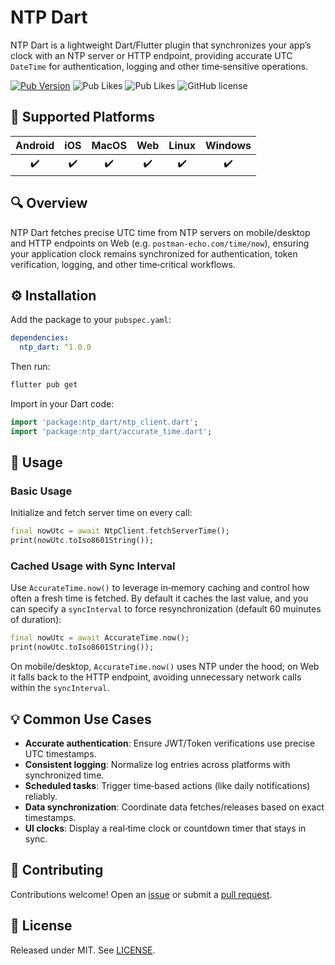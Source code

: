 # NTP Dart

NTP Dart is a lightweight Dart/Flutter plugin that synchronizes your app’s clock with an NTP server or HTTP endpoint, providing accurate UTC `DateTime` for authentication, logging and other time‑sensitive operations.

[![Pub Version](https://img.shields.io/pub/v/ntp_dart?style=flat-square&logo=dart)](https://pub.dev/packages/ntp_dart)
![Pub Likes](https://img.shields.io/pub/likes/ntp_dart)
![Pub Likes](https://img.shields.io/pub/points/ntp_dart)
![GitHub license](https://img.shields.io/github/license/enzo-desimone/check_app_version?style=flat-square)


## 📱 Supported Platforms

| Android | iOS | MacOS | Web | Linux | Windows |
|:-------:|:---:|:-----:|:---:|:-----:|:-------:|
|    ✔️   |  ✔️  |   ✔️  |  ✔️  |   ✔️  |    ✔️   |

## 🔍 Overview

NTP Dart fetches precise UTC time from NTP servers on mobile/desktop and HTTP endpoints on Web (e.g. `postman-echo.com/time/now`), ensuring your application clock remains synchronized for authentication, token verification, logging, and other time‑critical workflows.

## ⚙️ Installation

Add the package to your `pubspec.yaml`:

```yaml
dependencies:
  ntp_dart: ^1.0.0
```

Then run:

```bash
flutter pub get
```

Import in your Dart code:

```dart
import 'package:ntp_dart/ntp_client.dart';
import 'package:ntp_dart/accurate_time.dart';
```

## 🔧 Usage

### Basic Usage

Initialize and fetch server time on every call:

```dart
final nowUtc = await NtpClient.fetchServerTime();
print(nowUtc.toIso8601String());
```

### Cached Usage with Sync Interval

Use `AccurateTime.now()` to leverage in‑memory caching and control how often a fresh time is fetched. By default it caches the last value, and you can specify a `syncInterval` to force resynchronization (default 60 muinutes of duration):

```dart
final nowUtc = await AccurateTime.now();
print(nowUtc.toIso8601String());
```

On mobile/desktop, `AccurateTime.now()` uses NTP under the hood; on Web it falls back to the HTTP endpoint, avoiding unnecessary network calls within the `syncInterval`.

## 💡 Common Use Cases

* **Accurate authentication**: Ensure JWT/Token verifications use precise UTC timestamps.
* **Consistent logging**: Normalize log entries across platforms with synchronized time.
* **Scheduled tasks**: Trigger time‑based actions (like daily notifications) reliably.
* **Data synchronization**: Coordinate data fetches/releases based on exact timestamps.
* **UI clocks**: Display a real‑time clock or countdown timer that stays in sync.

## 🤝 Contributing

Contributions welcome! Open an [issue](https://github.com/enzo-desimone/ntp_dart/issues) or submit a [pull request](https://github.com/enzo-desimone/ntp_dart/pulls).

## 📃 License

Released under MIT. See [LICENSE](https://github.com/enzo-desimone/ntp_dart/blob/master/LICENSE).
